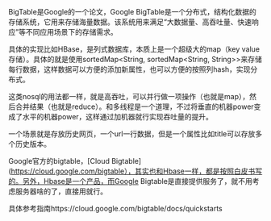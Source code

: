 BigTable是Google的一个论文，Google BigTable是一个分布式，结构化数据的存储系统，它用来存储海量数据。该系统用来满足“大数据量、高吞吐量、快速响应”等不同应用场景下的存储需求。

具体的实现比如HBase，是列式数据库，本质上是一个超级大的map（key value存储）。具体的就是使用sortedMap<String, sortedMap<String, String>>来存储每行数据，这样数据可以方便的添加新属性，也可以方便的按照列hash，实现分布式。

这类nosql的用法都一样，就是高吞吐，可以并行做一项操作（也就是map），然后合并结果（也就是reduce）。和多线程是一个道理，不过将垂直的机器power变成了水平的机器power，这样通过加机器就行实现吞吐量的提升。

一个场景就是存放历史网页，一个url一行数据，但是一个属性比如title可以存放多个历史版本。

Google官方的bigtable，[Cloud Bigtable](https://cloud.google.com/bigtable），其实也和Hbase一样，都是按照白皮书写的。另外，Hbase是一个产品，而Google Bigtable是直接提供服务了，就不用考虑服务器啥的了，直接用就行。

具体参考指南https://cloud.google.com/bigtable/docs/quickstarts